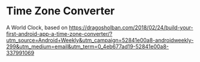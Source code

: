 # Time Zone Converter
A World Clock, based on https://dragosholban.com/2018/02/24/build-your-first-android-app-a-time-zone-converter/?utm_source=Android+Weekly&utm_campaign=52841e00a8-androidweekly-299&utm_medium=email&utm_term=0_4eb677ad19-52841e00a8-337991069
